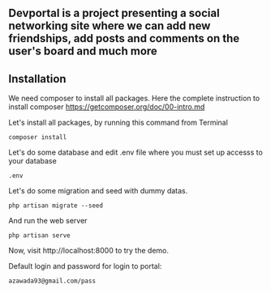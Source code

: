 ## Devportal is a project presenting a social networking site where we can add new friendships, add posts and comments on the user's board and much more

## Installation

We need composer to install all packages. Here the complete instruction to install composer https://getcomposer.org/doc/00-intro.md

Let's install all packages, by running this command from Terminal
```
composer install
```
Let's do some database and edit .env file where you must set up accesss to your database
```
.env
```
Let's do some migration and seed with dummy datas.
```
php artisan migrate --seed
```
And run the web server
```
php artisan serve
```
Now, visit http://localhost:8000 to try the demo.

Default login and password for login to portal:
```
azawada93@gmail.com/pass
```


